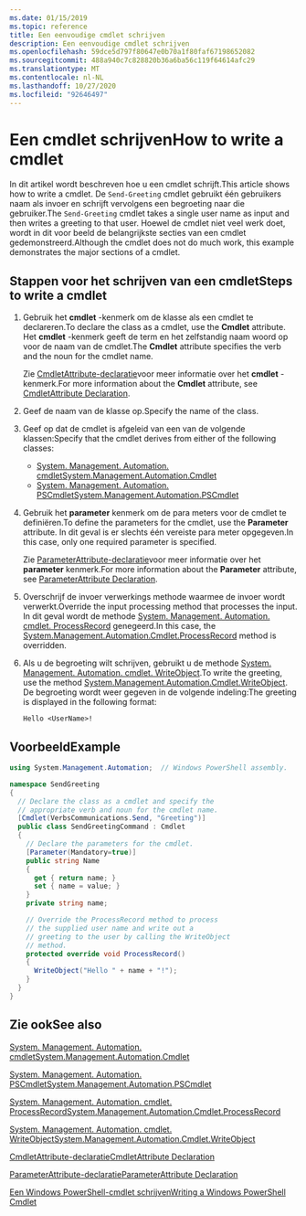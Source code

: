 ```yaml
---
ms.date: 01/15/2019
ms.topic: reference
title: Een eenvoudige cmdlet schrijven
description: Een eenvoudige cmdlet schrijven
ms.openlocfilehash: 59dce5d797f80647e0b70a1f80faf67198652082
ms.sourcegitcommit: 488a940c7c828820b36a6ba56c119f64614afc29
ms.translationtype: MT
ms.contentlocale: nl-NL
ms.lasthandoff: 10/27/2020
ms.locfileid: "92646497"
---
```

# <a name="how-to-write-a-cmdlet"></a><span data-ttu-id="d010e-103">Een cmdlet schrijven</span><span class="sxs-lookup"><span data-stu-id="d010e-103">How to write a cmdlet</span></span>

<span data-ttu-id="d010e-104">In dit artikel wordt beschreven hoe u een cmdlet schrijft.</span><span class="sxs-lookup"><span data-stu-id="d010e-104">This article shows how to write a cmdlet.</span></span> <span data-ttu-id="d010e-105">De `Send-Greeting` cmdlet gebruikt één gebruikers naam als invoer en schrijft vervolgens een begroeting naar die gebruiker.</span><span class="sxs-lookup"><span data-stu-id="d010e-105">The `Send-Greeting` cmdlet takes a single user name as input and then writes a greeting to that user.</span></span> <span data-ttu-id="d010e-106">Hoewel de cmdlet niet veel werk doet, wordt in dit voor beeld de belangrijkste secties van een cmdlet gedemonstreerd.</span><span class="sxs-lookup"><span data-stu-id="d010e-106">Although the cmdlet does not do much work, this example demonstrates the major sections of a cmdlet.</span></span>

## <a name="steps-to-write-a-cmdlet"></a><span data-ttu-id="d010e-107">Stappen voor het schrijven van een cmdlet</span><span class="sxs-lookup"><span data-stu-id="d010e-107">Steps to write a cmdlet</span></span>

1. <span data-ttu-id="d010e-108">Gebruik het **cmdlet** -kenmerk om de klasse als een cmdlet te declareren.</span><span class="sxs-lookup"><span data-stu-id="d010e-108">To declare the class as a cmdlet, use the **Cmdlet** attribute.</span></span> <span data-ttu-id="d010e-109">Het **cmdlet** -kenmerk geeft de term en het zelfstandig naam woord op voor de naam van de cmdlet.</span><span class="sxs-lookup"><span data-stu-id="d010e-109">The **Cmdlet** attribute specifies the verb and the noun for the cmdlet name.</span></span>

   <span data-ttu-id="d010e-110">Zie [CmdletAttribute-declaratie](cmdlet-attribute-declaration.md)voor meer informatie over het **cmdlet** -kenmerk.</span><span class="sxs-lookup"><span data-stu-id="d010e-110">For more information about the **Cmdlet** attribute, see [CmdletAttribute Declaration](cmdlet-attribute-declaration.md).</span></span>

2. <span data-ttu-id="d010e-111">Geef de naam van de klasse op.</span><span class="sxs-lookup"><span data-stu-id="d010e-111">Specify the name of the class.</span></span>

3. <span data-ttu-id="d010e-112">Geef op dat de cmdlet is afgeleid van een van de volgende klassen:</span><span class="sxs-lookup"><span data-stu-id="d010e-112">Specify that the cmdlet derives from either of the following classes:</span></span>

   * [<span data-ttu-id="d010e-113">System. Management. Automation. cmdlet</span><span class="sxs-lookup"><span data-stu-id="d010e-113">System.Management.Automation.Cmdlet</span></span>](/dotnet/api/System.Management.Automation.Cmdlet)
   * [<span data-ttu-id="d010e-114">System. Management. Automation. PSCmdlet</span><span class="sxs-lookup"><span data-stu-id="d010e-114">System.Management.Automation.PSCmdlet</span></span>](/dotnet/api/System.Management.Automation.PSCmdlet)

4. <span data-ttu-id="d010e-115">Gebruik het **parameter** kenmerk om de para meters voor de cmdlet te definiëren.</span><span class="sxs-lookup"><span data-stu-id="d010e-115">To define the parameters for the cmdlet, use the **Parameter** attribute.</span></span> <span data-ttu-id="d010e-116">In dit geval is er slechts één vereiste para meter opgegeven.</span><span class="sxs-lookup"><span data-stu-id="d010e-116">In this case, only one required parameter is specified.</span></span>

   <span data-ttu-id="d010e-117">Zie [ParameterAttribute-declaratie](parameter-attribute-declaration.md)voor meer informatie over het **parameter** kenmerk.</span><span class="sxs-lookup"><span data-stu-id="d010e-117">For more information about the **Parameter** attribute, see [ParameterAttribute Declaration](parameter-attribute-declaration.md).</span></span>

5. <span data-ttu-id="d010e-118">Overschrijf de invoer verwerkings methode waarmee de invoer wordt verwerkt.</span><span class="sxs-lookup"><span data-stu-id="d010e-118">Override the input processing method that processes the input.</span></span> <span data-ttu-id="d010e-119">In dit geval wordt de methode [System. Management. Automation. cmdlet. ProcessRecord](/dotnet/api/System.Management.Automation.Cmdlet.ProcessRecord) genegeerd.</span><span class="sxs-lookup"><span data-stu-id="d010e-119">In this case, the [System.Management.Automation.Cmdlet.ProcessRecord](/dotnet/api/System.Management.Automation.Cmdlet.ProcessRecord) method is overridden.</span></span>

6. <span data-ttu-id="d010e-120">Als u de begroeting wilt schrijven, gebruikt u de methode [System. Management. Automation. cmdlet. WriteObject](/dotnet/api/System.Management.Automation.Cmdlet.WriteObject).</span><span class="sxs-lookup"><span data-stu-id="d010e-120">To write the greeting, use the method [System.Management.Automation.Cmdlet.WriteObject](/dotnet/api/System.Management.Automation.Cmdlet.WriteObject).</span></span>
   <span data-ttu-id="d010e-121">De begroeting wordt weer gegeven in de volgende indeling:</span><span class="sxs-lookup"><span data-stu-id="d010e-121">The greeting is displayed in the following format:</span></span>

   ```Output
   Hello <UserName>!
   ```

## <a name="example"></a><span data-ttu-id="d010e-122">Voorbeeld</span><span class="sxs-lookup"><span data-stu-id="d010e-122">Example</span></span>

```csharp
using System.Management.Automation;  // Windows PowerShell assembly.

namespace SendGreeting
{
  // Declare the class as a cmdlet and specify the
  // appropriate verb and noun for the cmdlet name.
  [Cmdlet(VerbsCommunications.Send, "Greeting")]
  public class SendGreetingCommand : Cmdlet
  {
    // Declare the parameters for the cmdlet.
    [Parameter(Mandatory=true)]
    public string Name
    {
      get { return name; }
      set { name = value; }
    }
    private string name;

    // Override the ProcessRecord method to process
    // the supplied user name and write out a
    // greeting to the user by calling the WriteObject
    // method.
    protected override void ProcessRecord()
    {
      WriteObject("Hello " + name + "!");
    }
  }
}
```

## <a name="see-also"></a><span data-ttu-id="d010e-123">Zie ook</span><span class="sxs-lookup"><span data-stu-id="d010e-123">See also</span></span>

[<span data-ttu-id="d010e-124">System. Management. Automation. cmdlet</span><span class="sxs-lookup"><span data-stu-id="d010e-124">System.Management.Automation.Cmdlet</span></span>](/dotnet/api/System.Management.Automation.Cmdlet)

[<span data-ttu-id="d010e-125">System. Management. Automation. PSCmdlet</span><span class="sxs-lookup"><span data-stu-id="d010e-125">System.Management.Automation.PSCmdlet</span></span>](/dotnet/api/System.Management.Automation.PSCmdlet)

[<span data-ttu-id="d010e-126">System. Management. Automation. cmdlet. ProcessRecord</span><span class="sxs-lookup"><span data-stu-id="d010e-126">System.Management.Automation.Cmdlet.ProcessRecord</span></span>](/dotnet/api/System.Management.Automation.Cmdlet.ProcessRecord)

[<span data-ttu-id="d010e-127">System. Management. Automation. cmdlet. WriteObject</span><span class="sxs-lookup"><span data-stu-id="d010e-127">System.Management.Automation.Cmdlet.WriteObject</span></span>](/dotnet/api/System.Management.Automation.Cmdlet.WriteObject)

[<span data-ttu-id="d010e-128">CmdletAttribute-declaratie</span><span class="sxs-lookup"><span data-stu-id="d010e-128">CmdletAttribute Declaration</span></span>](cmdlet-attribute-declaration.md)

[<span data-ttu-id="d010e-129">ParameterAttribute-declaratie</span><span class="sxs-lookup"><span data-stu-id="d010e-129">ParameterAttribute Declaration</span></span>](parameter-attribute-declaration.md)

[<span data-ttu-id="d010e-130">Een Windows PowerShell-cmdlet schrijven</span><span class="sxs-lookup"><span data-stu-id="d010e-130">Writing a Windows PowerShell Cmdlet</span></span>](writing-a-windows-powershell-cmdlet.md)
